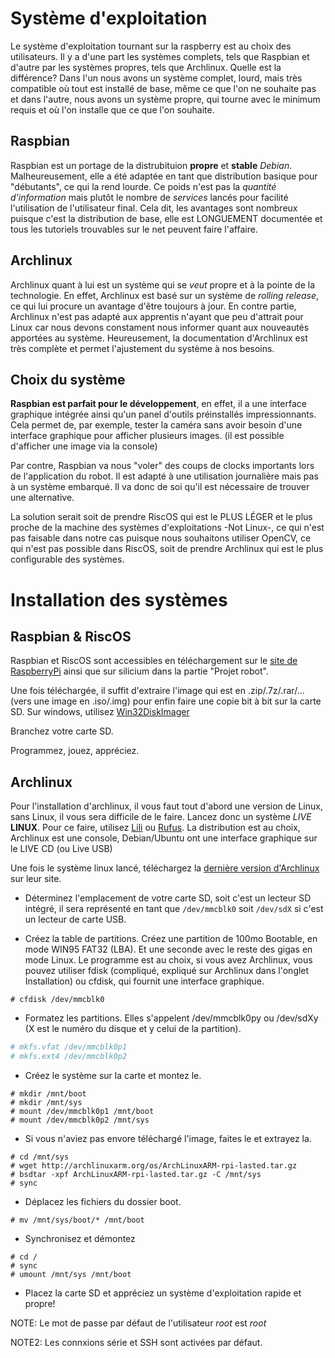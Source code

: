 Système d'exploitation
======================

Le système d'exploitation tournant sur la raspberry est au choix des utilisateurs. 
Il y a d'une part les systèmes complets, tels que Raspbian et d'autre par les systèmes propres, tels que Archlinux. 
Quelle est la différence? Dans l'un nous avons un système complet, lourd, mais très compatible où tout est installé de base, 
même ce que l'on ne souhaite pas et dans l'autre, nous avons un système propre, qui tourne avec le minimum requis et où l'on installe que ce que l'on souhaite.

Raspbian
---------

Raspbian est un portage de la distrubituion **propre** et **stable** *Debian*.
Malheureusement, elle a été adaptée en tant que distribution basique pour "débutants", ce qui la rend lourde. Ce poids n'est pas la *quantité d'information* 
mais plutôt le nombre de *services* lancés pour facilité l'utilisation de l'utilisateur final.
Cela dit, les avantages sont nombreux puisque c'est la distribution de base, elle est LONGUEMENT documentée et tous les tutoriels trouvables sur le net peuvent faire l'affaire.

Archlinux
----------

Archlinux quant à lui est un système qui se *veut* propre et à la pointe de la technologie. 
En effet, Archlinux est basé sur un système de *rolling release*, ce qui lui procure un avantage d'être toujours à jour. 
En contre partie, Archlinux n'est pas adapté aux apprentis n'ayant que peu d'attrait pour Linux car nous devons constament nous informer quant aux nouveautés apportées au système. 
Heureusement, la documentation d'Archlinux est très complète et permet l'ajustement du système à nos besoins. 

Choix du système
----------------

**Raspbian est parfait pour le développement**, en effet, il a une interface graphique intégrée ainsi qu'un panel d'outils préinstallés impressionnants. Cela permet de, par exemple, tester la caméra sans avoir besoin d'une interface graphique pour afficher plusieurs images. (il est possible d'afficher une image via la console)

Par contre, Raspbian va nous "voler" des coups de clocks importants lors de l'application du robot. Il est adapté à une utilisation journalière mais pas à un système embarqué. Il va donc de soi qu'il est nécessaire de trouver une alternative.

La solution serait soit de prendre RiscOS qui est le PLUS LÉGER et le plus proche de la machine des systèmes d'exploitations -Not Linux-, ce qui n'est pas faisable dans notre cas puisque nous souhaitons utiliser OpenCV, ce qui n'est pas possible dans RiscOS, soit de prendre Archlinux qui est le plus configurable des systèmes.

Installation des systèmes
=========================

Raspbian & RiscOS
-----------------

Raspbian et RiscOS sont accessibles en téléchargement sur le [site de RaspberryPi](http://www.raspberrypi.org/downloads/) ainsi que sur silicium dans la partie "Projet robot".

Une fois téléchargée, il suffit d'extraire l'image qui est en .zip/.7z/.rar/... (vers une image en .iso/.img) pour enfin faire une copie bit à bit sur la carte SD. Sur windows, utilisez [Win32DiskImager](http://sourceforge.net/projects/win32diskimager/)  

Branchez votre carte SD. 

Programmez, jouez, appréciez.

Archlinux
----------

Pour l'installation d'archlinux, il vous faut tout d'abord une version de Linux, sans Linux, il vous sera difficile de le faire. Lancez donc un système *LIVE* **LINUX**. Pour ce faire, utilisez [Lili](http://www.linuxliveusb.com/fr/home) ou [Rufus](http://rufus.akeo.ie/). 
La distribution est au choix, Archlinux est une console, Debian/Ubuntu ont une interface graphique sur le LIVE CD (ou Live USB)

Une fois le système linux lancé, téléchargez la [dernière version d'Archlinux](http://archlinuxarm.org/platforms/armv6/raspberry-pi) sur leur site. 

* Déterminez l'emplacement de votre carte SD, soit c'est un lecteur SD intégré, il sera représenté en tant que `/dev/mmcblk0` soit `/dev/sdX` si c'est un lecteur de carte USB.

* Créez la table de partitions. Créez une partition de 100mo Bootable, en mode WIN95 FAT32 (LBA). Et une seconde avec le reste des gigas en mode Linux. Le programme est au choix, si vous avez Archlinux, vous pouvez utiliser fdisk (compliqué, expliqué sur Archlinux dans l'onglet Installation) ou cfdisk, qui fournit une interface graphique.

```
# cfdisk /dev/mmcblk0
```

* Formatez les partitions. Elles s'appelent /dev/mmcblk0py ou /dev/sdXy (X est le numéro du disque et y celui de la partition).

```bash
# mkfs.vfat /dev/mmcblk0p1
# mkfs.ext4 /dev/mmcblk0p2
```

* Créez le système sur la carte et montez le.

```
# mkdir /mnt/boot
# mkdir /mnt/sys
# mount /dev/mmcblk0p1 /mnt/boot
# mount /dev/mmcblk0p2 /mnt/sys
```

* Si vous n'aviez pas envore téléchargé l'image, faites le et extrayez la.

```
# cd /mnt/sys
# wget http://archlinuxarm.org/os/ArchLinuxARM-rpi-lasted.tar.gz
# bsdtar -xpf ArchLinuxARM-rpi-lasted.tar.gz -C /mnt/sys
# sync
```

* Déplacez les fichiers du dossier boot.

```
# mv /mnt/sys/boot/* /mnt/boot
```

* Synchronisez et démontez

```
# cd /
# sync
# umount /mnt/sys /mnt/boot
```

* Placez la carte SD et appréciez un système d'exploitation rapide et propre!

NOTE: Le mot de passe par défaut de l'utilisateur *root* est *root*

NOTE2: Les connxions série et SSH sont activées par défaut.